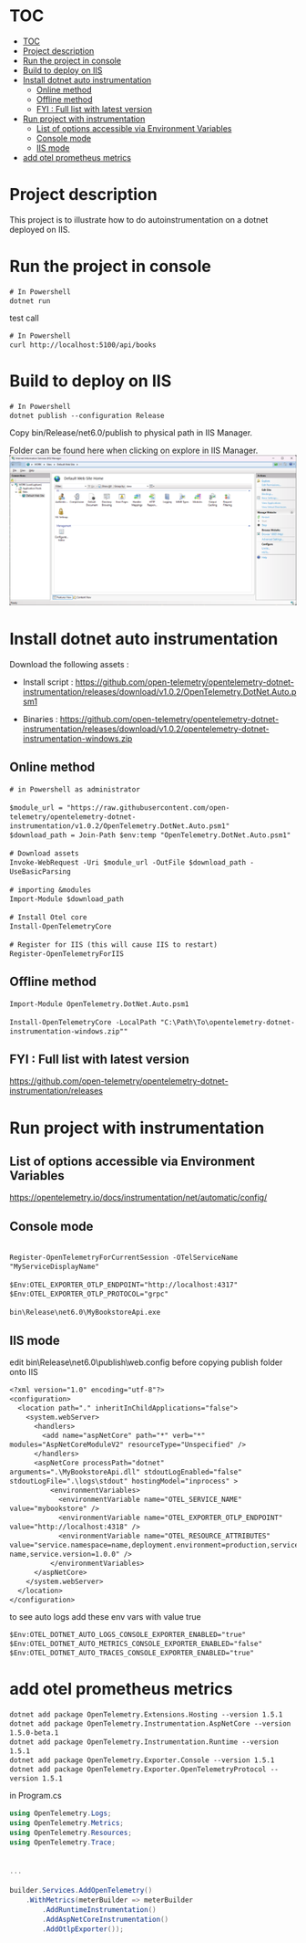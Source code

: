 
# TOC

- [TOC](#toc)
- [Project description](#project-description)
- [Run the project in console](#run-the-project-in-console)
- [Build to deploy on IIS](#build-to-deploy-on-iis)
- [Install dotnet auto instrumentation](#install-dotnet-auto-instrumentation)
  - [Online method](#online-method)
  - [Offline method](#offline-method)
  - [FYI : Full list with latest version](#fyi--full-list-with-latest-version)
- [Run project with instrumentation](#run-project-with-instrumentation)
  - [List of options accessible via Environment Variables](#list-of-options-accessible-via-environment-variables)
  - [Console mode](#console-mode)
  - [IIS mode](#iis-mode)
- [add otel prometheus metrics](#add-otel-prometheus-metrics)

# Project description 
This project is to illustrate how to do autoinstrumentation on a dotnet deployed on IIS.



# Run the project in console

```
# In Powershell
dotnet run
```

test call

```
# In Powershell
curl http://localhost:5100/api/books
```

# Build to deploy on IIS

```
# In Powershell
dotnet publish --configuration Release
```

Copy bin/Release/net6.0/publish to physical path in IIS Manager.

Folder can be found here when clicking on explore in IIS Manager.
![IIS Manager](image.png)

# Install dotnet auto instrumentation 

Download the following assets :

 - Install script :
https://github.com/open-telemetry/opentelemetry-dotnet-instrumentation/releases/download/v1.0.2/OpenTelemetry.DotNet.Auto.psm1

 - Binaries :
https://github.com/open-telemetry/opentelemetry-dotnet-instrumentation/releases/download/v1.0.2/opentelemetry-dotnet-instrumentation-windows.zip


## Online method

```
# in Powershell as administrator

$module_url = "https://raw.githubusercontent.com/open-telemetry/opentelemetry-dotnet-instrumentation/v1.0.2/OpenTelemetry.DotNet.Auto.psm1"
$download_path = Join-Path $env:temp "OpenTelemetry.DotNet.Auto.psm1"

# Download assets
Invoke-WebRequest -Uri $module_url -OutFile $download_path -UseBasicParsing

# importing &modules
Import-Module $download_path

# Install Otel core
Install-OpenTelemetryCore

# Register for IIS (this will cause IIS to restart)
Register-OpenTelemetryForIIS 

```

## Offline method

```
Import-Module OpenTelemetry.DotNet.Auto.psm1

Install-OpenTelemetryCore -LocalPath "C:\Path\To\opentelemetry-dotnet-instrumentation-windows.zip"" 
```

## FYI : Full list with latest version
https://github.com/open-telemetry/opentelemetry-dotnet-instrumentation/releases


# Run project with instrumentation

## List of options accessible via Environment Variables
https://opentelemetry.io/docs/instrumentation/net/automatic/config/


## Console mode
```

Register-OpenTelemetryForCurrentSession -OTelServiceName "MyServiceDisplayName"

$Env:OTEL_EXPORTER_OTLP_ENDPOINT="http://localhost:4317"
$Env:OTEL_EXPORTER_OTLP_PROTOCOL="grpc"

bin\Release\net6.0\MyBookstoreApi.exe
```

## IIS mode

edit bin\Release\net6.0\publish\web.config before copying publish folder onto IIS

```
<?xml version="1.0" encoding="utf-8"?>
<configuration>
  <location path="." inheritInChildApplications="false">
    <system.webServer>
      <handlers>
        <add name="aspNetCore" path="*" verb="*" modules="AspNetCoreModuleV2" resourceType="Unspecified" />
      </handlers>
      <aspNetCore processPath="dotnet" arguments=".\MyBookstoreApi.dll" stdoutLogEnabled="false" stdoutLogFile=".\logs\stdout" hostingModel="inprocess" >
		  <environmentVariables>
			<environmentVariable name="OTEL_SERVICE_NAME" value="mybookstore" />
			<environmentVariable name="OTEL_EXPORTER_OTLP_ENDPOINT" value="http://localhost:4318" />
			<environmentVariable name="OTEL_RESOURCE_ATTRIBUTES" value="service.namespace=name,deployment.environment=production,service.instance.id=server-name,service.version=1.0.0" />
		  </environmentVariables>
	  </aspNetCore>
    </system.webServer>
  </location>
</configuration>
```

to see auto logs add these env vars with value true
```
$Env:OTEL_DOTNET_AUTO_LOGS_CONSOLE_EXPORTER_ENABLED="true"
$Env:OTEL_DOTNET_AUTO_METRICS_CONSOLE_EXPORTER_ENABLED="false"
$Env:OTEL_DOTNET_AUTO_TRACES_CONSOLE_EXPORTER_ENABLED="true"

```

# add otel prometheus metrics

```
dotnet add package OpenTelemetry.Extensions.Hosting --version 1.5.1
dotnet add package OpenTelemetry.Instrumentation.AspNetCore --version 1.5.0-beta.1
dotnet add package OpenTelemetry.Instrumentation.Runtime --version 1.5.1
dotnet add package OpenTelemetry.Exporter.Console --version 1.5.1
dotnet add package OpenTelemetry.Exporter.OpenTelemetryProtocol --version 1.5.1
```

in Program.cs

```c#
using OpenTelemetry.Logs;
using OpenTelemetry.Metrics;
using OpenTelemetry.Resources;
using OpenTelemetry.Trace;


...

builder.Services.AddOpenTelemetry()
    .WithMetrics(meterBuilder => meterBuilder
        .AddRuntimeInstrumentation()
        .AddAspNetCoreInstrumentation()
        .AddOtlpExporter());
```